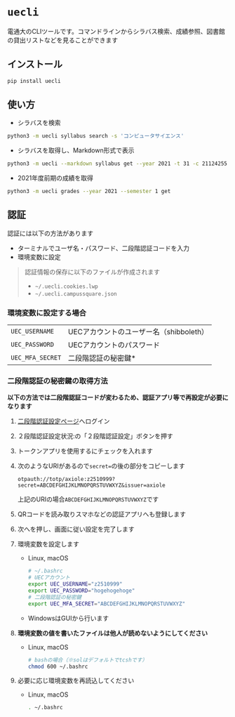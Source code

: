 # `uecli`

電通大のCLIツールです。コマンドラインからシラバス検索、成績参照、図書館の貸出リストなどを見ることができます

## インストール

```sh
pip install uecli
```

## 使い方

- シラバスを検索

```sh
python3 -m uecli syllabus search -s 'コンピュータサイエンス'
```

- シラバスを取得し、Markdown形式で表示

```sh
python3 -m uecli --markdown syllabus get --year 2021 -t 31 -c 21124255
```

- 2021年度前期の成績を取得

```sh
python3 -m uecli grades --year 2021 --semester 1 get
```

## 認証

認証には以下の方法があります

- ターミナルでユーザ名・パスワード、二段階認証コードを入力
- 環境変数に設定

> 認証情報の保存に以下のファイルが作成されます
> 
> - `~/.uecli.cookies.lwp`
> - `~/.uecli.campussquare.json`

### 環境変数に設定する場合

|||
|---|---|
|`UEC_USERNAME`|UECアカウントのユーザー名（shibboleth）|
|`UEC_PASSWORD`|UECアカウントのパスワード|
|`UEC_MFA_SECRET`|二段階認証の秘密鍵*|

### 二段階認証の秘密鍵の取得方法

**以下の方法では二段階認証コードが変わるため、認証アプリ等で再設定が必要になります**

1. [二段階認証設定ページ](https://axiole.cc.uec.ac.jp/)へログイン
2. ２段階認証設定状況:の「２段階認証設定」ボタンを押す
3. トークンアプリを使用するにチェックを入れます
4. 次のようなURIがあるので`secret=`の後の部分をコピーします

    ```
    otpauth://totp/axiole:z2510999?secret=ABCDEFGHIJKLMNOPQRSTUVWXYZ&issuer=axiole
    ```

    上記のURIの場合`ABCDEFGHIJKLMNOPQRSTUVWXYZ`です
5. QRコードを読み取りスマホなどの認証アプリへも登録します
6. 次へを押し、画面に従い設定を完了します
7. 環境変数を設定します

    - Linux, macOS

        ```sh
        # ~/.bashrc
        # UECアカウント
        export UEC_USERNAME="z2510999"
        export UEC_PASSWORD="hogehogehoge"
        # 二段階認証の秘密鍵
        export UEC_MFA_SECRET="ABCDEFGHIJKLMNOPQRSTUVWXYZ"
        ```

    - WindowsはGUIから行います

8. **環境変数の値を書いたファイルは他人が読めないようにしてください**

    - Linux, macOS

        ```sh
        # bashの場合（※solはデフォルトでtcshです）
        chmod 600 ~/.bashrc
        ```

9. 必要に応じ環境変数を再読込してください

    - Linux, macOS

        ```sh
        . ~/.bashrc
        ```